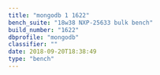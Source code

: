 ```yaml
---
title: "mongodb 1 1622"
bench_suite: "18w38 NXP-25633 bulk bench"
build_number: "1622"
dbprofile: "mongodb"
classifier: ""
date: 2018-09-20T18:38:49
type: "bench"
---
```

